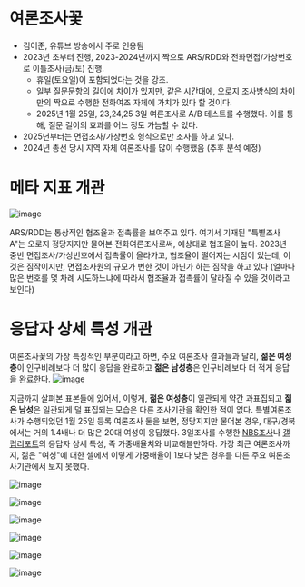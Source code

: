 # 여론조사꽃

* 김어준, 유튜브 방송에서 주로 인용됨
* 2023년 초부터 진행, 2023-2024년까지 짝으로 ARS/RDD와 전화면접/가상번호로 이틀조사(금/토) 진행.
   - 휴일(토요일)이 포함되었다는 것을 강조.
   - 일부 질문문항의 길이에 차이가 있지만, 같은 시간대에, 오로지 조사방식의 차이만의 짝으로 수행한 전화여조 자체에 가치가 있다 할 것이다.
   - 2025년 1월 25일, 23,24,25 3일 여론조사로 A/B 테스트를 수행했다. 이를 통해, 질문 길이의 효과를 어느 정도 가늠할 수 있다.
* 2025년부터는 면접조사/가상번호 형식으로만 조사를 하고 있다.
* 2024년 총선 당시 지역 자체 여론조사를 많이 수행했음 (추후 분석 예정)


# 메타 지표 개관

![image](https://github.com/user-attachments/assets/fdbb1339-9f3b-41b1-8e11-0ad402cbcb09)


ARS/RDD는 통상적인 협조율과 접촉률을 보여주고 있다. 여기서 기재된 "특별조사A"는 오로지 정당지지만 물어본 전화여론조사로써, 예상대로 협조율이 높다. 2023년 중반 면접조사/가상번호에서 접촉률이 올라가고, 협조율이 떨어지는 시점이 있는데, 이것은 짐작이지만, 면접조사원의 규모가 변한 것이 아닌가 하는 짐작을 하고 있다 (얼마나 많은 번호를 몇 차례 시도하느냐에 따라서 협조율과 접촉률이 달라질 수 있을 것이라고 보인다)

# 응답자 상세 특성 개관

여론조사꽃의 가장 특징적인 부분이라고 하면, 주요 여론조사 결과들과 달리, **젊은 여성층**이 인구비례보다 더 많이 응답을 완료하고 **젊은 남성층**은 인구비례보다 더 적게 응답을 완료한다.
![image](https://github.com/user-attachments/assets/2e9475c4-0d26-4b2e-8586-cf1a9ead5eb8)

지금까지 살펴본 표본들에 있어서, 이렇게, **젊은 여성층**이 일관되게 약간 과표집되고 **젊은 남성**은 일관되게 덜 표집되는 모습은 다른 조사기관을 확인한 적이 없다. 특별여론조사가 수행되었던 1월 25일 등록 여론조사 둘을 보면, 정당지지만 물어본 경우, 대구/경북에서는 거의 1.4배나 더 많은 20대 여성이 응답했다. 3일조사를 수행한 [NBS조사](NBS.md)나 [갤럽리포트](Gallup.md)의 응답자 상세 특성, 즉 가중배율치와 비교해볼만하다. 가장 최근 여론조사까지, 젊은 "여성"에 대한 셀에서 이렇게 가중배율이 1보다 낮은 경우를 다른 주요 여론조사기관에서 보지 못했다.

![image](https://github.com/user-attachments/assets/bbc9fd67-5398-4667-9ccd-356611fc4d0d)

![image](https://github.com/user-attachments/assets/1165f462-90ee-442c-b80b-4b0b8ae63840)

![image](https://github.com/user-attachments/assets/95fec380-86f6-47df-89ad-6072c8098272)

![image](https://github.com/user-attachments/assets/f4ab5bfd-3da6-4f08-833e-5ecb51a8b830)

![image](https://github.com/user-attachments/assets/70845192-62cd-45c8-a738-7a7432f02fc5)

![image](https://github.com/user-attachments/assets/f359b4d8-ccac-43e1-86c1-d60346b8211b)
